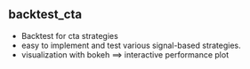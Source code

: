 ## backtest_cta

- Backtest for cta strategies
- easy to implement and test various signal-based strategies. 
- visualization with bokeh ==> interactive performance plot 

## 
